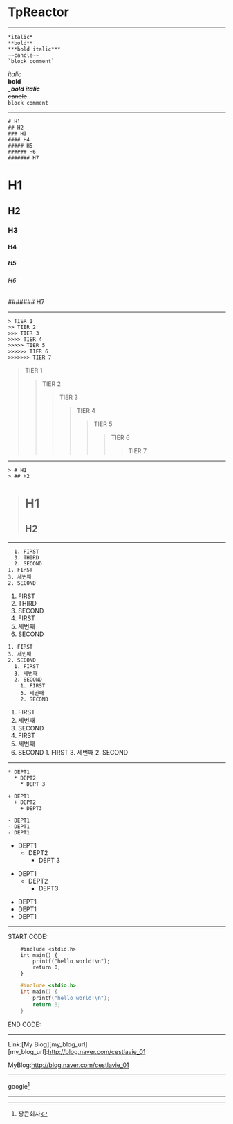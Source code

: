 # TpReactor

***
~~~
*italic*  
**bold**  
***bold italic***  
~~cancle~~  
`block comment`  
~~~  

*italic*  
**bold**  
***_bold italic***  
~~cancle~~  
`block comment`  

* * *
~~~
# H1
## H2
### H3  
#### H4  
##### H5  
###### H6  
####### H7  
~~~
# H1  
## H2
### H3
#### H4
##### H5
###### H6
####### H7

* * *
~~~
> TIER 1  
>> TIER 2  
>>> TIER 3  
>>>> TIER 4  
>>>>> TIER 5  
>>>>>> TIER 6  
>>>>>>> TIER 7  
~~~

> TIER 1
>> TIER 2 
>>> TIER 3
>>>> TIER 4  
>>>>> TIER 5  
>>>>>> TIER 6  
>>>>>>> TIER 7  

* * *
~~~
> # H1  
> ## H2  
~~~
> # H1
> ## H2

* * *
~~~
  1. FIRST  
  3. THIRD  
  2. SECOND    
1. FIRST  
3. 세번째  
2. SECOND  
~~~
  1. FIRST  
  3. THIRD  
  2. SECOND  
1. FIRST
3. 세번째
2. SECOND

~~~
1. FIRST  
3. 세번째  
2. SECOND  
  1. FIRST  
  3. 세번째  
  2. SECOND  
    1. FIRST  
    3. 세번째  
    2. SECOND  
~~~
1. FIRST
3. 세번째
2. SECOND
  1. FIRST
  3. 세번째
  2. SECOND
    1. FIRST
    3. 세번째
    2. SECOND

* * *
~~~
* DEPT1  
  * DEPT2  
    * DEPT 3  
    
+ DEPT1  
  + DEPT2  
    + DEPT3  
    
- DEPT1  
- DEPT1  
- DEPT1  
~~~
* DEPT1
  * DEPT2
    * DEPT 3
    
+ DEPT1
  + DEPT2
    + DEPT3
    
- DEPT1
- DEPT1
- DEPT1

* * *
START CODE:  
```
    #include <stdio.h>  
    int main() {  
        printf("hello world!\n");  
        return 0;  
    }  
```

```c 
    #include <stdio.h>  
    int main() {  
        printf("hello world!\n");  
        return 0;  
    }  
```
END CODE:  

* * *
Link:[My Blog][my_blog_url]
[my_blog_url]:http://blog.naver.com/cestlavie_01

MyBlog:<http://blog.naver.com/cestlavie_01>  

* * *  
google[^1]


***
[^1]: 짱큰회사

